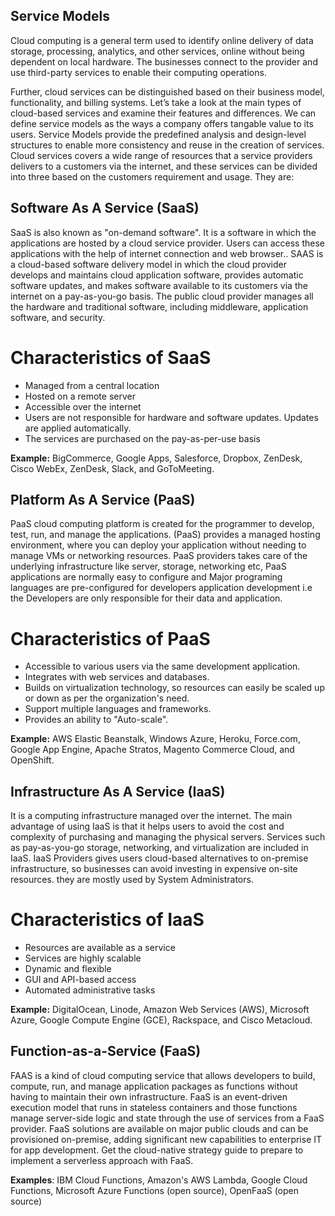 ## Service Models
Cloud computing is a general term used to identify online delivery of data storage, processing, analytics, and other services, online without being dependent on local hardware. The businesses connect to the provider and use third-party services to enable their computing operations.

Further, cloud services can be distinguished based on their business model, functionality, and billing systems. Let’s take a look at the main types of cloud-based services and examine their features and differences.
We can define service models as the ways a company offers tangable value to its users. Service Models provide the predefined analysis and design-level structures to enable more consistency and reuse in the creation of services.
Cloud services covers a wide range of resources that a service providers delivers to a customers via the internet, and these services can be divided into three based on the customers requirement and usage. They are:  

## Software As A Service (SaaS)
SaaS is also known as "on-demand software". It is a software in which the applications are hosted by a cloud service provider. Users can access these applications with the help of internet connection and web browser..
SAAS is a cloud-based software delivery model in which the cloud provider develops and maintains cloud application software, provides automatic software updates, and makes software available to its customers via the internet on a pay-as-you-go basis. The public cloud provider manages all the hardware and traditional software, including middleware, application software, and security.

# Characteristics of SaaS
* Managed from a central location
* Hosted on a remote server
* Accessible over the internet
* Users are not responsible for hardware and software updates. Updates are applied automatically.
* The services are purchased on the pay-as-per-use basis

**Example:** BigCommerce, Google Apps, Salesforce, Dropbox, ZenDesk, Cisco WebEx, ZenDesk, Slack, and GoToMeeting.


## Platform As A Service (PaaS)
PaaS cloud computing platform is created for the programmer to develop, test, run, and manage the applications.
(PaaS) provides a managed hosting environment, where you can deploy your application without needing to manage VMs or networking resources.
PaaS providers takes care of the underlying infrastructure like server, storage, networking etc, PaaS applications are normally easy to configure and Major programing languages are pre-configured for developers application development i.e the Developers are only responsible for their data and application.

# Characteristics of PaaS
* Accessible to various users via the same development application.
* Integrates with web services and databases.
* Builds on virtualization technology, so resources can easily be scaled up or down as per the organization's need.
* Support multiple languages and frameworks.
* Provides an ability to "Auto-scale".

**Example:** AWS Elastic Beanstalk, Windows Azure, Heroku, Force.com, Google App Engine, Apache Stratos, Magento Commerce Cloud, and OpenShift.

## Infrastructure As A Service (IaaS)
It is a computing infrastructure managed over the internet. The main advantage of using IaaS is that it helps users to avoid the cost and complexity of purchasing and managing the physical servers.
Services such as pay-as-you-go storage, networking, and virtualization are included in IaaS. IaaS Providers gives users cloud-based alternatives to on-premise infrastructure, so businesses can avoid investing in expensive on-site resources. they are mostly used by System Administrators.

# Characteristics of IaaS
* Resources are available as a service
* Services are highly scalable
* Dynamic and flexible
* GUI and API-based access
* Automated administrative tasks

**Example:** DigitalOcean, Linode, Amazon Web Services (AWS), Microsoft Azure, Google Compute Engine (GCE), Rackspace, and Cisco Metacloud.


## Function-as-a-Service (FaaS)
FAAS is a kind of cloud computing service that allows developers to build, compute, run, and manage application packages as functions without having to maintain their own infrastructure.
FaaS is an event-driven execution model that runs in stateless containers and those functions manage server-side logic and state through the use of services from a FaaS provider.
FaaS solutions are available on major public clouds and can be provisioned on-premise, adding significant new capabilities to enterprise IT for app development. Get the cloud-native strategy guide to prepare to implement a serverless approach with FaaS.

**Examples**: IBM Cloud Functions, Amazon's AWS Lambda, Google Cloud Functions, Microsoft Azure Functions (open source), OpenFaaS (open source)